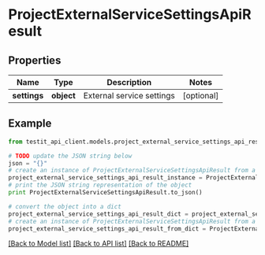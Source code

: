 # ProjectExternalServiceSettingsApiResult


## Properties
Name | Type | Description | Notes
------------ | ------------- | ------------- | -------------
**settings** | **object** | External service settings | [optional] 

## Example

```python
from testit_api_client.models.project_external_service_settings_api_result import ProjectExternalServiceSettingsApiResult

# TODO update the JSON string below
json = "{}"
# create an instance of ProjectExternalServiceSettingsApiResult from a JSON string
project_external_service_settings_api_result_instance = ProjectExternalServiceSettingsApiResult.from_json(json)
# print the JSON string representation of the object
print ProjectExternalServiceSettingsApiResult.to_json()

# convert the object into a dict
project_external_service_settings_api_result_dict = project_external_service_settings_api_result_instance.to_dict()
# create an instance of ProjectExternalServiceSettingsApiResult from a dict
project_external_service_settings_api_result_from_dict = ProjectExternalServiceSettingsApiResult.from_dict(project_external_service_settings_api_result_dict)
```
[[Back to Model list]](../README.md#documentation-for-models) [[Back to API list]](../README.md#documentation-for-api-endpoints) [[Back to README]](../README.md)


